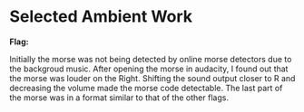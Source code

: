 # Selected Ambient Work

**Flag:**

Initially the morse was not being detected by online morse detectors due to the backgroud music. After opening the morse in audacity, I found out that the morse was louder on the Right. Shifting the sound output closer to R and decreasing the volume made the morse code detectable. The last part of the morse was in a format similar to that of the other flags.
